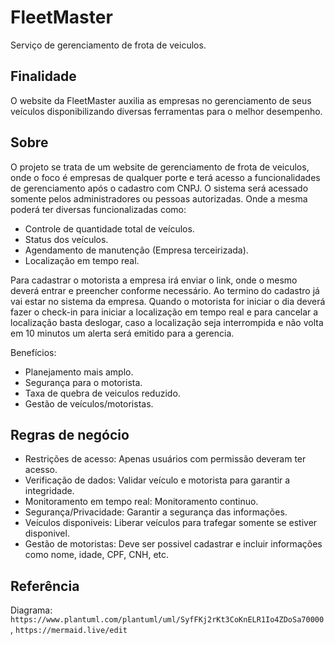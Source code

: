 # FleetMaster
Serviço de gerenciamento de frota de veiculos.

## Finalidade
O website da FleetMaster auxilia as empresas no gerenciamento de seus veículos disponibilizando diversas ferramentas para o melhor desempenho.

## Sobre
O projeto se trata de um website de gerenciamento de frota de veiculos, onde o foco é empresas de qualquer porte e 
terá acesso a funcionalidades de gerenciamento após o cadastro com CNPJ. O sistema será acessado somente pelos administradores ou pessoas autorizadas. Onde a mesma poderá ter diversas funcionalizadas como:
 - Controle de quantidade total de veículos.
 - Status dos veículos.
 - Agendamento de manutenção (Empresa terceirizada).
 - Localização em tempo real.

Para cadastrar o motorista a empresa irá enviar o link, onde o mesmo deverá entrar e preencher conforme necessário. Ao termino do cadastro já vai estar no sistema da 
empresa.
Quando o motorista for iniciar o dia deverá fazer o check-in para iniciar a localização em tempo real e para cancelar a localização basta deslogar, caso a localização 
seja interrompida e não volta em 10 minutos um alerta será emitido para a gerencia.

Benefícios:
- Planejamento mais amplo.
- Segurança para o motorista.
- Taxa de quebra de veiculos reduzido.
- Gestão de veículos/motoristas.

## Regras de negócio
- Restrições de acesso: Apenas usuários com permissão deveram ter acesso.
- Verificação de dados: Validar veículo e motorista para garantir a integridade.
- Monitoramento em tempo real: Monitoramento continuo.
- Segurança/Privacidade: Garantir a segurança das informações.
- Veículos disponiveis: Liberar veículos para trafegar somente se estiver disponivel.
- Gestão de motoristas: Deve ser possivel cadastrar e incluir informações como nome, idade, CPF, CNH, etc.

## Referência
Diagrama: `https://www.plantuml.com/plantuml/uml/SyfFKj2rKt3CoKnELR1Io4ZDoSa70000`, `https://mermaid.live/edit`